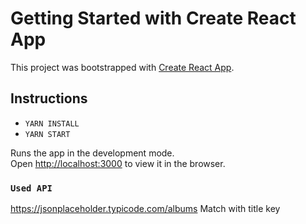 # Getting Started with Create React App

This project was bootstrapped with [Create React App](https://github.com/facebook/create-react-app).

## Instructions

- `YARN INSTALL`
- `YARN START`

Runs the app in the development mode.\
Open [http://localhost:3000](http://localhost:3000) to view it in the browser.

### `Used API`

https://jsonplaceholder.typicode.com/albums
Match with title key




